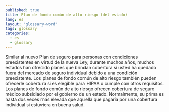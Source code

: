 ```yaml
---
published: true
title: Plan de fondo común de alto riesgo (del estado)
lang: es
layout: "glossary-word"
tags: glossary
categories:
  - es
  - glossary
---
```


Similar al nuevo Plan de seguro para personas con condiciones preexistentes en virtud de la nueva Ley, durante muchos años, muchos estados han ofrecido planes que brindan cobertura si usted ha quedado fuera del mercado de seguro individual debido a una condición preexistente. Los planes de fondo común de alto riesgo también pueden ofrecerle cobertura si es elegible para HIPAA o cumple con otros requisitos. Los planes de fondo común de alto riesgo ofrecen cobertura de seguro médico subsidiado por el gobierno de un estado. Normalmente, su prima es hasta dos veces más elevada que aquella que pagaría por una cobertura individual si estuviera en buena salud.
